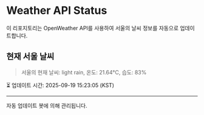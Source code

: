 
# Weather API Status

이 리포지토리는 OpenWeather API를 사용하여 서울의 날씨 정보를 자동으로 업데이트합니다.

## 현재 서울 날씨
> 서울의 현재 날씨: light rain, 온도: 21.64°C, 습도: 83%

⏳ 업데이트 시간: 2025-09-19 15:23:05 (KST)

---
자동 업데이트 봇에 의해 관리됩니다.
